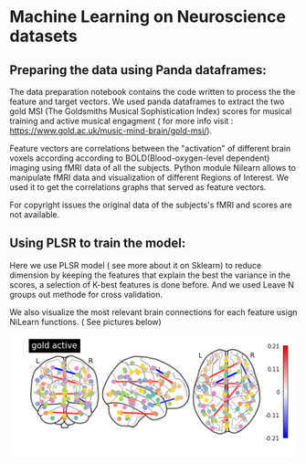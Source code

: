 # Machine Learning on Neuroscience datasets

## Preparing the data using Panda dataframes:

  The data preparation notebook contains the code written to process the the feature and target vectors.
We used panda dataframes to extract the two gold MSI (The Goldsmiths Musical Sophistication Index) scores for musical training and active musical engagment ( for more info visit : https://www.gold.ac.uk/music-mind-brain/gold-msi/).

  Feature vectors are correlations between the "activation" of different brain voxels according according to BOLD(Blood-oxygen-level dependent) imaging using fMRI data of all the subjects.
  Python module Nilearn allows to manipulate fMRI data and visualization of different Regions of Interest. We used it to get the correlations graphs that served as feature vectors.
  
For copyright issues the original data of the subjects's fMRI and scores are not available.

## Using PLSR to train the model:
Here we use PLSR model ( see more about it on Sklearn) to reduce dimension by keeping the features that explain the best the variance in the scores, a selection of K-best features is done before.
And we used Leave N groups out methode for cross validation.

We also visualize the most relevant brain connections for each feature usign NiLearn functions. ( See pictures below)

![Alt text](brain.png?raw=true "lowest pval")
  

